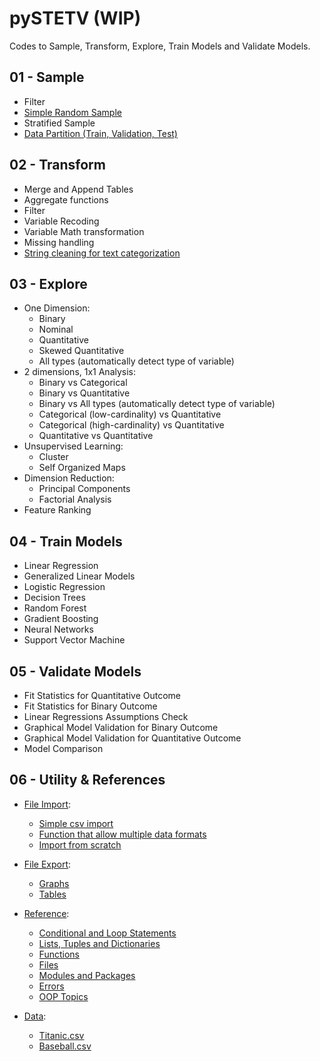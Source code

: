 # pySTETV (WIP)
Codes to Sample, Transform, Explore, Train Models and Validate Models.

## 01 - Sample
- Filter
- [Simple Random Sample](https://github.com/danielrferreira/pySTETV/tree/main/01%20-%20Sample/Simple%20Random)
- Stratified Sample
- [Data Partition (Train, Validation, Test)](https://github.com/danielrferreira/pySTETV/tree/main/01%20-%20Sample/Data%20Partition)
## 02 - Transform
- Merge and Append Tables
- Aggregate functions
- Filter
- Variable Recoding
- Variable Math transformation
- Missing handling
- [String cleaning for text categorization](https://github.com/danielrferreira/pySTETV/tree/main/02%20-%20Transform/String%20Cleaning)
## 03 - Explore
* One Dimension:
  - Binary 
  - Nominal
  - Quantitative
  - Skewed Quantitative
  - All types (automatically detect type of variable)
* 2 dimensions, 1x1 Analysis:
  - Binary vs Categorical
  - Binary vs Quantitative
  - Binary vs All types (automatically detect type of variable)
  - Categorical (low-cardinality) vs Quantitative
  - Categorical (high-cardinality) vs Quantitative
  - Quantitative vs Quantitative
* Unsupervised Learning:
  - Cluster
  - Self Organized Maps
* Dimension Reduction:
  - Principal Components
  - Factorial Analysis
* Feature Ranking
## 04 - Train Models
- Linear Regression
- Generalized Linear Models
- Logistic Regression
- Decision Trees
- Random Forest
- Gradient Boosting
- Neural Networks
- Support Vector Machine
## 05 - Validate Models
- Fit Statistics for Quantitative Outcome
- Fit Statistics for Binary Outcome
- Linear Regressions Assumptions Check
- Graphical Model Validation for Binary Outcome
- Graphical Model Validation for Quantitative Outcome
- Model Comparison
## 06 - Utility & References
* [File Import](https://github.com/danielrferreira/pySTETV/tree/main/06%20-%20Utility%20&%20References/File%20Import):
  - [Simple csv import](https://github.com/danielrferreira/pySTETV/tree/main/06%20-%20Utility%20&%20References/File%20Import/Simple%20CSV%20Import)
  - [Function that allow multiple data formats](https://github.com/danielrferreira/pySTETV/tree/main/06%20-%20Utility%20&%20References/File%20Import/Multiple%20Formats)
  - [Import from scratch](https://github.com/danielrferreira/pySTETV/tree/main/06%20-%20Utility%20&%20References/File%20Import/Import%20from%20scratch)
* [File Export](https://github.com/danielrferreira/pySTETV/tree/main/06%20-%20Utility%20%26%20References/File%20Export):
  - [Graphs]()
  - [Tables](https://github.com/danielrferreira/pySTETV/tree/main/06%20-%20Utility%20%26%20References/File%20Export/Tables)
* [Reference](https://github.com/danielrferreira/pySTETV/tree/main/06%20-%20Utility%20%26%20References/Reference):
  - [Conditional and Loop Statements](https://github.com/danielrferreira/pySTETV/tree/main/06%20-%20Utility%20%26%20References/Reference/Conditional%20and%20Loops)
  - [Lists, Tuples and Dictionaries](https://github.com/danielrferreira/pySTETV/tree/main/06%20-%20Utility%20%26%20References/Reference/Lists%20Tuples%20and%20Dictionaries)
  - [Functions](https://github.com/danielrferreira/pySTETV/tree/main/06%20-%20Utility%20%26%20References/Reference/Functions)
  - [Files](https://github.com/danielrferreira/pySTETV/tree/main/06%20-%20Utility%20%26%20References/Reference/Files)
  - [Modules and Packages](https://github.com/danielrferreira/pySTETV/tree/main/06%20-%20Utility%20%26%20References/Reference/Modules%20and%20Packages)
  - [Errors](https://github.com/danielrferreira/pySTETV/tree/main/06%20-%20Utility%20%26%20References/Reference/Errors)
  - [OOP Topics](https://github.com/danielrferreira/pySTETV/tree/main/06%20-%20Utility%20%26%20References/Reference/OOP)

* [Data](https://github.com/danielrferreira/pySTETV/tree/main/06%20-%20Utility%20%26%20References/Data):
  - [Titanic.csv](https://github.com/danielrferreira/pySTETV/blob/main/06%20-%20Utility%20%26%20References/Data/train_titanic.csv)
  - [Baseball.csv](https://github.com/danielrferreira/pySTETV/blob/main/06%20-%20Utility%20%26%20References/Data/baseball_stats_batting_2020_2023.csv)
    
